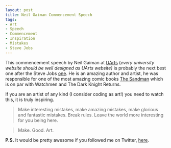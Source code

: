 ```yaml
---
layout: post
title: Neil Gaiman Commencement Speech
tags:
- Art
- Speech
- Commencement
- Inspiration
- Mistakes
- Steve Jobs
---
```

This commencement speech by Neil Gaiman at [UArts](http://www.uarts.edu/) (_every university website should be well designed as UArts website)_ is probably the next best one after the Steve Jobs [one](http://www.youtube.com/watch?v=D1R-jKKp3NA). He is an amazing author and artist, he was responsible for one of the most amazing comic books [The Sandman](http://en.wikipedia.org/wiki/The_Sandman_(Vertigo)) which is on par with Watchmen and The Dark Knight Returns.

If you are an artist of any kind (I consider coding as art!) you need to watch this, it is truly inspiring.

> Make interesting mistakes, make amazing mistakes, make glorious and fantastic mistakes. Break rules. Leave the world more interesting for you being here.

>

> Make. Good. Art.

**P.S.** It would be pretty awesome if you followed me on Twitter, [here](http://twitter.com/finitepost).